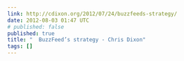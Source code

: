 ```yaml
---
link: http://cdixon.org/2012/07/24/buzzfeeds-strategy/
date: 2012-08-03 01:47 UTC
# published: false
published: true
title: "  BuzzFeed’s strategy - Chris Dixon"
tags: []
---
```



